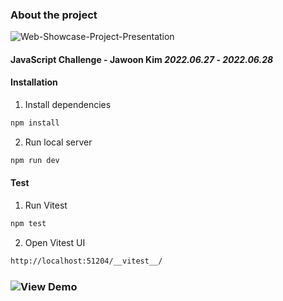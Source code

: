 ### About the project

![Web-Showcase-Project-Presentation](https://user-images.githubusercontent.com/68469414/176154247-90a5f926-10ab-4191-8849-a5585339abc3.png)

#### JavaScript Challenge - Jawoon Kim _2022.06.27_ - _2022.06.28_

#### Installation

1. Install dependencies
```sh
npm install
```

2. Run local server
```sh
npm run dev
```

#### Test

1. Run Vitest
```sh
npm test
```

2. Open Vitest UI
```sh
http://localhost:51204/__vitest__/
```

### ![View Demo](https://tz-converter-memtime.vercel.app/)
